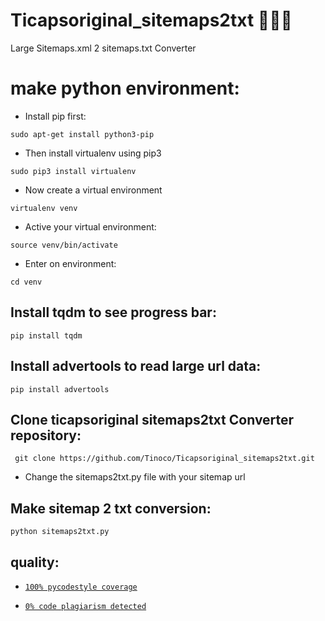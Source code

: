 # Ticapsoriginal_sitemaps2txt 🤦🏽‍♂️
Large Sitemaps.xml 2 sitemaps.txt Converter

# make python environment:
* Install pip first:
<pre><code>sudo apt-get install python3-pip
</code></pre>
* Then install virtualenv using pip3
<pre><code>sudo pip3 install virtualenv 
</code></pre>
* Now create a virtual environment
<pre><code>virtualenv venv
</code></pre>
* Active your virtual environment:
<pre><code>source venv/bin/activate
</code></pre>
* Enter on environment:
<pre><code>cd venv
</code></pre>

## Install tqdm to see progress bar: 
<pre><code>pip install tqdm
</code></pre>

## Install advertools to read large url data: 
<pre><code>pip install advertools
</code></pre>

## Clone ticapsoriginal sitemaps2txt Converter repository:
<pre><code> git clone https://github.com/Tinoco/Ticapsoriginal_sitemaps2txt.git
</code></pre>

* Change the sitemaps2txt.py file with your sitemap url 

## Make sitemap 2 txt conversion:
<pre><code>python sitemaps2txt.py
</code></pre>

## quality:
* [`100% pycodestyle coverage`](https://pypi.org/project/pycodestyle/)

* [`0% code plagiarism detected`](https://github.com/blingenf/copydetect)

